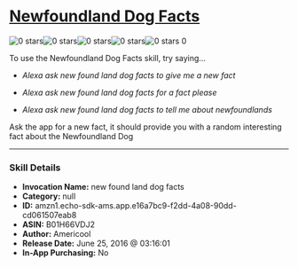 # [Newfoundland Dog Facts](http://alexa.amazon.com/#skills/amzn1.echo-sdk-ams.app.e16a7bc9-f2dd-4a08-90dd-cd061507eab8)
![0 stars](../../images/ic_star_border_black_18dp_1x.png)![0 stars](../../images/ic_star_border_black_18dp_1x.png)![0 stars](../../images/ic_star_border_black_18dp_1x.png)![0 stars](../../images/ic_star_border_black_18dp_1x.png)![0 stars](../../images/ic_star_border_black_18dp_1x.png) 0

To use the Newfoundland Dog Facts skill, try saying...

* *Alexa ask new found land dog facts to give me a new fact*

* *Alexa ask new found land dog facts for a fact please*

* *Alexa ask new found land dog facts to tell me about newfoundlands*

Ask the app for a new fact, it should provide you with a random interesting fact about the Newfoundland Dog

***

### Skill Details

* **Invocation Name:** new found land dog facts
* **Category:** null
* **ID:** amzn1.echo-sdk-ams.app.e16a7bc9-f2dd-4a08-90dd-cd061507eab8
* **ASIN:** B01H66VDJ2
* **Author:** Americool
* **Release Date:** June 25, 2016 @ 03:16:01
* **In-App Purchasing:** No
